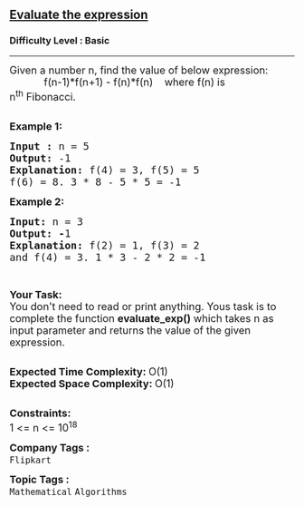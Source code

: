 <h2><a href="https://www.geeksforgeeks.org/problems/evaluate-the-expression0307/1?page=2&difficulty=School,Basic&sprint=94ade6723438d94ecf0c00c3937dad55&sortBy=submissions">Evaluate the expression</a></h2><h3>Difficulty Level : Basic</h3><hr><div class="problems_problem_content__Xm_eO"><p><span style="font-size:18px">Given a number n, find the value of below expression:<br>
&nbsp;&nbsp; &nbsp; &nbsp; &nbsp; &nbsp;&nbsp; f(n-1)*f(n+1) - f(n)*f(n)&nbsp; &nbsp; where f(n) is n<sup>th</sup>&nbsp;Fibonacci.&nbsp;</span><br>
&nbsp;</p>

<p><span style="font-size:18px"><strong>Example 1:</strong></span></p>

<pre><span style="font-size:18px"><strong>Input : </strong>n = 5
<strong>Output: </strong>-1
<strong>Explanation: </strong>f(4) = 3, f(5) = 5
</span><span style="font-size:18px">f(6) = 8. 3 * 8 - 5 * 5 = -1</span>
</pre>

<p><span style="font-size:18px"><strong>Example 2:</strong></span></p>

<pre><span style="font-size:18px"><strong>Input: </strong>n = 3
<strong>Output: -</strong>1
<strong>Explanation: </strong>f(2) = 1, f(3) = 2
and f(4) = 3. 1 * 3 - 2 * 2 = -1</span>
</pre>

<p>&nbsp;</p>

<p><span style="font-size:18px"><strong>Your Task:</strong><br>
You don't need to read or print anything. Yous task is to complete the function&nbsp;<strong>evaluate_exp()</strong>&nbsp;which takes n as input parameter and returns the value of the given expression.</span><br>
&nbsp;</p>

<p><span style="font-size:18px"><strong>Expected Time Complexity:&nbsp;</strong>O(1)<br>
<strong>Expected Space Complexity:&nbsp;</strong>O(1)</span><br>
&nbsp;</p>

<p><span style="font-size:18px"><strong>Constraints:</strong><br>
1 &lt;= n &lt;= 10<sup>18</sup></span></p>
</div><p><span style=font-size:18px><strong>Company Tags : </strong><br><code>Flipkart</code>&nbsp;<br><p><span style=font-size:18px><strong>Topic Tags : </strong><br><code>Mathematical</code>&nbsp;<code>Algorithms</code>&nbsp;